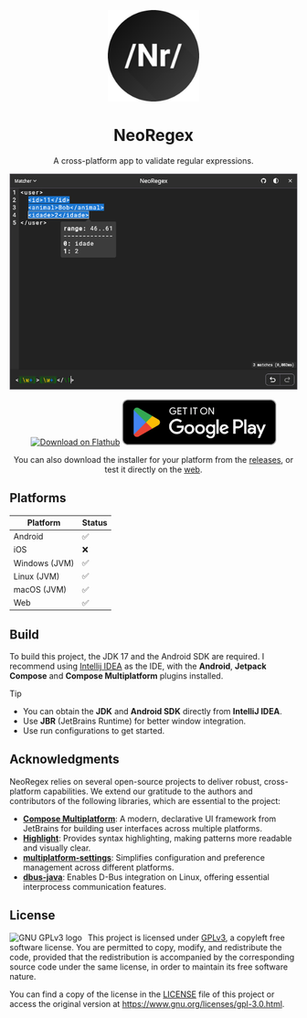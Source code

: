 <p align="center">
  <img src="application/assets/ic_launcher.png" alt="NeoRegex logo" height="160" width="160" />
</p>

<h1 align="center">NeoRegex</h1>

<p align="center">
A cross-platform app to validate regular expressions.
</p>

<p align="center">
    <img src="images/desktop/linux_dark.png" alt="NeoRegex desktop app"/>
</p>

<p align="center">
    <a href="https://flathub.org/apps/com.neoutils.NeoRegex"><img height="80px" alt="Download on Flathub" src="https://flathub.org/assets/badges/flathub-badge-en.svg"/></a>
    <a href="https://play.google.com/store/apps/details?id=com.neo.regex"><img height="80px" alt="Get it on Google Play" src="images/playstore_badge.webp"/></a>
</p>

<p align="center">
    You can also download the installer for your platform from the <a href="https://github.com/NeoUtils/NeoRegex/releases">releases</a>, or test it directly on the <a href="https://neoregex.neoutils.com/">web</a>.
</p>

## Platforms

| Platform      | Status |
|---------------|--------|
| Android       | ✅      |
| iOS           | ❌      |
| Windows (JVM) | ✅      |
| Linux (JVM)   | ✅      |
| macOS (JVM)   | ✅      |
| Web           | ✅      |

## Build

To build this project, the JDK 17 and the Android SDK are required.
I recommend using [Intellij IDEA](https://www.jetbrains.com/idea/download) as the IDE, with the **Android**, **Jetpack Compose** and **Compose Multiplatform** plugins installed.

> [!TIP]
> - You can obtain the **JDK** and **Android SDK** directly from **IntelliJ IDEA**.
> - Use **JBR** (JetBrains Runtime) for better window integration.
> - Use run configurations to get started.

## Acknowledgments

NeoRegex relies on several open-source projects to deliver robust, cross-platform capabilities. We extend our gratitude to the authors and contributors of the following libraries, which are essential to the project:

- [**Compose Multiplatform**](https://github.com/JetBrains/compose-multiplatform): A modern, declarative UI framework from JetBrains for building user interfaces across multiple platforms.
- [**Highlight**](https://github.com/NeoUtils/Highlight): Provides syntax highlighting, making patterns more readable and visually clear.
- [**multiplatform-settings**](https://github.com/russhwolf/multiplatform-settings): Simplifies configuration and preference management across different platforms.
- [**dbus-java**](https://github.com/hypfvieh/dbus-java): Enables D-Bus integration on Linux, offering essential interprocess communication features.

## License

<a href="https://www.gnu.org/licenses/gpl-3.0.html">
  <img src="https://www.gnu.org/graphics/gplv3-127x51.png" alt="GNU GPLv3 logo" align="left" style="margin-right: 10px;">
</a>

This project is licensed under [GPLv3](https://www.gnu.org/licenses/gpl-3.0.html), a copyleft free software license. You
are permitted to copy, modify, and
redistribute the code, provided that the redistribution is accompanied by the corresponding source code under the same
license, in order to maintain its free software nature.

You can find a copy of the license in the [LICENSE](/LICENSE)
file of this project or access the original version at https://www.gnu.org/licenses/gpl-3.0.html.

